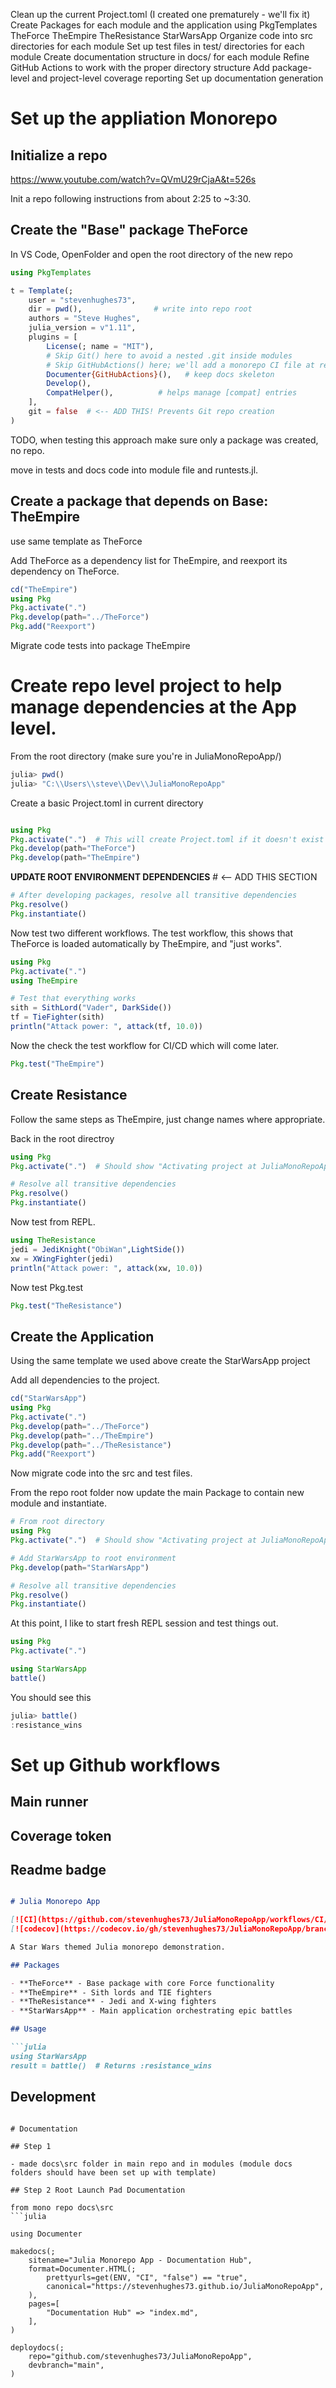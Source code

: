 
Clean up the current Project.toml (I created one prematurely - we'll fix it)
Create Packages for each module and the application using PkgTemplates
   TheForce
   TheEmpire
   TheResistance
   StarWarsApp
Organize code into src directories for each module
Set up test files in test/ directories for each module
Create documentation structure in docs/ for each module
Refine GitHub Actions to work with the proper directory structure
Add package-level and project-level coverage reporting
Set up documentation generation

# Set up the appliation Monorepo

## Initialize a repo

https://www.youtube.com/watch?v=QVmU29rCjaA&t=526s

Init a repo following instructions from about 2:25 to ~3:30. 

## Create the "Base" package TheForce 

In VS Code, OpenFolder and open the root directory of the new repo

```julia
using PkgTemplates

t = Template(;
    user = "stevenhughes73",
    dir = pwd(),                # write into repo root
    authors = "Steve Hughes",
    julia_version = v"1.11",
    plugins = [
        License(; name = "MIT"),
        # Skip Git() here to avoid a nested .git inside modules
        # Skip GitHubActions() here; we'll add a monorepo CI file at repo root
        Documenter{GitHubActions}(),   # keep docs skeleton
        Develop(),
        CompatHelper(),          # helps manage [compat] entries
    ],
    git = false  # <-- ADD THIS! Prevents Git repo creation
)
```

TODO, when testing this approach make sure only a package was created, no repo.

move in tests and docs code into module file and runtests.jl. 


## Create a package that depends on Base: TheEmpire

use same template as TheForce

Add TheForce as a dependency list for TheEmpire, and reexport its dependency on TheForce.

```julia
cd("TheEmpire")
using Pkg
Pkg.activate(".")
Pkg.develop(path="../TheForce")
Pkg.add("Reexport")
```
Migrate code tests into package TheEmpire

# Create repo level project to help manage dependencies at the App level. 

From the root directory (make sure you're in JuliaMonoRepoApp/)

```julia
julia> pwd()
julia> "C:\\Users\\steve\\Dev\\JuliaMonoRepoApp"
```
Create a basic Project.toml in current directory

```julia

using Pkg
Pkg.activate(".")  # This will create Project.toml if it doesn't exist
Pkg.develop(path="TheForce")
Pkg.develop(path="TheEmpire")
```

**UPDATE ROOT ENVIRONMENT DEPENDENCIES**  # <-- ADD THIS SECTION
```julia
# After developing packages, resolve all transitive dependencies
Pkg.resolve()
Pkg.instantiate()
```

Now test two different workflows.  The test workflow, this shows that TheForce is loaded automatically by TheEmpire, and "just works".  

```julia
using Pkg
Pkg.activate(".")
using TheEmpire

# Test that everything works
sith = SithLord("Vader", DarkSide())
tf = TieFighter(sith)
println("Attack power: ", attack(tf, 10.0))
```

Now the check the test workflow for CI/CD which will come later. 

```julia
Pkg.test("TheEmpire")  
```

## Create Resistance

Follow the same steps as TheEmpire, just change names where appropriate.  

Back in the root directroy

```julia
using Pkg
Pkg.activate(".")  # Should show "Activating project at JuliaMonoRepoApp"

# Resolve all transitive dependencies
Pkg.resolve()
Pkg.instantiate()
```

Now test from REPL. 

```julia
using TheResistance
jedi = JediKnight("ObiWan",LightSide())
xw = XWingFighter(jedi)
println("Attack power: ", attack(xw, 10.0))
```

Now test Pkg.test

``` julia
Pkg.test("TheResistance")
```

## Create the Application

Using the same template we used above create the StarWarsApp project

Add all dependencies to the project.

```julia
cd("StarWarsApp")
using Pkg
Pkg.activate(".")
Pkg.develop(path="../TheForce")
Pkg.develop(path="../TheEmpire")
Pkg.develop(path="../TheResistance")
Pkg.add("Reexport")
```

Now migrate code into the src and test files. 

From the repo root folder now update the main Package to contain new module and instantiate. 

```julia
# From root directory
using Pkg
Pkg.activate(".")  # Should show "Activating project at JuliaMonoRepoApp"

# Add StarWarsApp to root environment
Pkg.develop(path="StarWarsApp")

# Resolve all transitive dependencies
Pkg.resolve()
Pkg.instantiate()
```

At this point, I like to start fresh REPL session and test things out. 

``` julia
using Pkg
Pkg.activate(".") 

using StarWarsApp
battle()

```
You should see this

```julia
julia> battle()
:resistance_wins
```

# Set up Github workflows

## Main runner

## Coverage token

## Readme badge

```markdown

# Julia Monorepo App

[![CI](https://github.com/stevenhughes73/JuliaMonoRepoApp/workflows/CI/badge.svg)](https://github.com/stevenhughes73/JuliaMonoRepoApp/actions)
[![codecov](https://codecov.io/gh/stevenhughes73/JuliaMonoRepoApp/branch/main/graph/badge.svg)](https://codecov.io/gh/stevenhughes73/JuliaMonoRepoApp)

A Star Wars themed Julia monorepo demonstration.

## Packages

- **TheForce** - Base package with core Force functionality
- **TheEmpire** - Sith lords and TIE fighters  
- **TheResistance** - Jedi and X-wing fighters
- **StarWarsApp** - Main application orchestrating epic battles

## Usage

```julia
using StarWarsApp
result = battle()  # Returns :resistance_wins
```

## Development
```

# Documentation

## Step 1

- made docs\src folder in main repo and in modules (module docs folders should have been set up with template)

## Step 2 Root Launch Pad Documentation

from mono repo docs\src
```julia

using Documenter

makedocs(;
    sitename="Julia Monorepo App - Documentation Hub",
    format=Documenter.HTML(;
        prettyurls=get(ENV, "CI", "false") == "true",
        canonical="https://stevenhughes73.github.io/JuliaMonoRepoApp",
    ),
    pages=[
        "Documentation Hub" => "index.md",
    ],
)

deploydocs(;
    repo="github.com/stevenhughes73/JuliaMonoRepoApp",
    devbranch="main",
)
```





